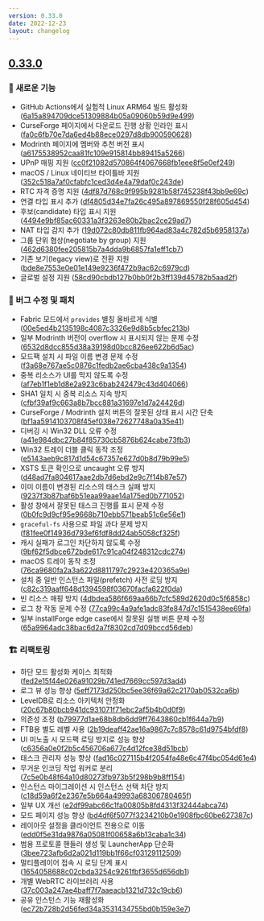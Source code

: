 ```yaml
---
version: 0.33.0
date: 2022-12-23
layout: changelog
---
```

## [0.33.0](#0.33.0)
### 🚀 새로운 기능

- GitHub Actions에서 실험적 Linux ARM64 빌드 활성화 ([6a15a894709dce51309884b05a09060b59d9e499](https://github.com/Voxelum/x-minecraft-launcher/commit/6a15a894709dce51309884b05a09060b59d9e499))
- CurseForge 페이지에서 다운로드 진행 상황 인라인 표시 ([fa0c6fb70e7da6ed4b88ece0297d8db900590628](https://github.com/Voxelum/x-minecraft-launcher/commit/fa0c6fb70e7da6ed4b88ece0297d8db900590628))
- Modrinth 페이지에 멤버와 추천 버전 표시 ([a6175538952caa81fc109e915814bb89415a5266](https://github.com/Voxelum/x-minecraft-launcher/commit/a6175538952caa81fc109e915814bb89415a5266))
- UPnP 매핑 지원 ([cc0f21082d570864f4067668fb1eee8f5e0ef249](https://github.com/Voxelum/x-minecraft-launcher/commit/cc0f21082d570864f4067668fb1eee8f5e0ef249))
- macOS / Linux 네이티브 타이틀바 지원 ([352c518a7af0cfabfc1ced3d4e4a79daf0c243de](https://github.com/Voxelum/x-minecraft-launcher/commit/352c518a7af0cfabfc1ced3d4e4a79daf0c243de))
- RTC 자격 증명 지원 ([4df87d768c9f995b9281b58f745238f43bb9e69c](https://github.com/Voxelum/x-minecraft-launcher/commit/4df87d768c9f995b9281b58f745238f43bb9e69c))
- 연결 타입 표시 추가 ([df4805d34e7fa26c495a897869550f28f605d454](https://github.com/Voxelum/x-minecraft-launcher/commit/df4805d34e7fa26c495a897869550f28f605d454))
- 후보(candidate) 타입 표시 지원 ([4494e9bf85ac60331a3f3263e80b2bac2ce29ad7](https://github.com/Voxelum/x-minecraft-launcher/commit/4494e9bf85ac60331a3f3263e80b2bac2ce29ad7))
- NAT 타입 감지 추가 ([19d072c80db811fb964ad83a4c782d5b6958137a](https://github.com/Voxelum/x-minecraft-launcher/commit/19d072c80db811fb964ad83a4c782d5b6958137a))
- 그룹 단위 협상(negotiate by group) 지원 ([462d6380fee205815b7a4dda9b6857fa1eff1cb7](https://github.com/Voxelum/x-minecraft-launcher/commit/462d6380fee205815b7a4dda9b6857fa1eff1cb7))
- 기존 보기(legacy view)로 전환 지원 ([bde8e7553e0e01e149e9236f472b9ac62c6979cd](https://github.com/Voxelum/x-minecraft-launcher/commit/bde8e7553e0e01e149e9236f472b9ac62c6979cd))
- 글로벌 설정 지원 ([58cd90cbdb127b0bb0f2b3ff139d45782b5aad2f](https://github.com/Voxelum/x-minecraft-launcher/commit/58cd90cbdb127b0bb0f2b3ff139d45782b5aad2f))

### 🐛 버그 수정 및 패치

- Fabric 모드에서 `provides` 별칭 올바르게 식별 ([00e5ed4b2135198c4087c3326e9d8b5cbfec213b](https://github.com/Voxelum/x-minecraft-launcher/commit/00e5ed4b2135198c4087c3326e9d8b5cbfec213b))
- 일부 Modrinth 버전이 overflow 시 표시되지 않는 문제 수정 ([6532d8dcc855d38a39198d0bcc826ee622b6d5ac](https://github.com/Voxelum/x-minecraft-launcher/commit/6532d8dcc855d38a39198d0bcc826ee622b6d5ac))
- 모드팩 설치 시 파일 이름 변경 문제 수정 ([f3a68e767ae5c0876c1fedb2ae6cba438c9a1354](https://github.com/Voxelum/x-minecraft-launcher/commit/f3a68e767ae5c0876c1fedb2ae6cba438c9a1354))
- 중복 리소스가 UI를 막지 않도록 수정 ([af7eb1f1eb1d8e2a923c6bab242479c43d404066](https://github.com/Voxelum/x-minecraft-launcher/commit/af7eb1f1eb1d8e2a923c6bab242479c43d404066))
- SHA1 일치 시 중복 리소스 지속 방지 ([cfbf39af9c663a8b7bcc881a31697e1d7a24426d](https://github.com/Voxelum/x-minecraft-launcher/commit/cfbf39af9c663a8b7bcc881a31697e1d7a24426d))
- CurseForge / Modrinth 설치 버튼의 잘못된 상태 표시 시간 단축 ([bf1aa5914103708f45ef038e72627748a0a35e41](https://github.com/Voxelum/x-minecraft-launcher/commit/bf1aa5914103708f45ef038e72627748a0a35e41))
- 디버깅 시 Win32 DLL 오류 수정 ([a41e984dbc27b84f85730cb5876b624cabe73fb3](https://github.com/Voxelum/x-minecraft-launcher/commit/a41e984dbc27b84f85730cb5876b624cabe73fb3))
- Win32 트레이 더블 클릭 동작 조정 ([e5143aeb9c817d1d54c67357e627d0b8d79b99e5](https://github.com/Voxelum/x-minecraft-launcher/commit/e5143aeb9c817d1d54c67357e627d0b8d79b99e5))
- XSTS 토큰 확인으로 uncaught 오류 방지 ([d48ad7fa804617aae2db7d6ebd2e9c7f14b87e57](https://github.com/Voxelum/x-minecraft-launcher/commit/d48ad7fa804617aae2db7d6ebd2e9c7f14b87e57))
- 이미 이름이 변경된 리소스의 태스크 실패 방지 ([9237f3b87baf6b51eaa99aae14a175ed0b771052](https://github.com/Voxelum/x-minecraft-launcher/commit/9237f3b87baf6b51eaa99aae14a175ed0b771052))
- 활성 창에서 잘못된 태스크 진행률 표시 문제 수정 ([0b0fc9d9cf95e9668b710ebb571beab51c6e56e1](https://github.com/Voxelum/x-minecraft-launcher/commit/0b0fc9d9cf95e9668b710ebb571beab51c6e56e1))
- `graceful-fs` 사용으로 파일 과다 문제 방지 ([f81fee0f14936d793ef6fdf8dd24ab5058cf325f](https://github.com/Voxelum/x-minecraft-launcher/commit/f81fee0f14936d793ef6fdf8dd24ab5058cf325f))
- 캐시 실패가 로그인 차단하지 않도록 수정 ([9bf62f5dbce672bde617c91ca04f248312cdc274](https://github.com/Voxelum/x-minecraft-launcher/commit/9bf62f5dbce672bde617c91ca04f248312cdc274))
- macOS 트레이 동작 조정 ([76ca9680fa2a3a622d8811797c2923e420365a9e](https://github.com/Voxelum/x-minecraft-launcher/commit/76ca9680fa2a3a622d8811797c2923e420365a9e))
- 설치 중 일반 인스턴스 파일(prefetch) 사전 로딩 방지 ([c82c319aaff648d1394598f03670facfa622f0da](https://github.com/Voxelum/x-minecraft-launcher/commit/c82c319aaff648d1394598f03670facfa622f0da))
- 빈 리소스 매핑 방지 ([4dbdea586f669aa66b7cfc589d2620d0c5f6858c](https://github.com/Voxelum/x-minecraft-launcher/commit/4dbdea586f669aa66b7cfc589d2620d0c5f6858c))
- 로그 창 작동 문제 수정 ([77ca99c4a9afe1adc83fe847d7c1515438ee69fa](https://github.com/Voxelum/x-minecraft-launcher/commit/77ca99c4a9afe1adc83fe847d7c1515438ee69fa))
- 일부 installForge edge case에서 잘못된 실행 버튼 문제 수정 ([65a9964adc38bac6d2a7f8302cd7d09bccd56deb](https://github.com/Voxelum/x-minecraft-launcher/commit/65a9964adc38bac6d2a7f8302cd7d09bccd56deb))

### 🏗️ 리팩토링

- 하단 모드 활성화 케이스 최적화 ([fed2e15f44e026a91029b741ed7669cc597d3ad4](https://github.com/Voxelum/x-minecraft-launcher/commit/fed2e15f44e026a91029b741ed7669cc597d3ad4))
- 로그 뷰 성능 향상 ([5eff7173d250bc5ee36f69a62c2170ab0532ca6b](https://github.com/Voxelum/x-minecraft-launcher/commit/5eff7173d250bc5ee36f69a62c2170ab0532ca6b))
- LevelDB로 리소스 아키텍처 안정화 ([20c67b80bcb941dc931071f71ebc2af5b4b0d0f9](https://github.com/Voxelum/x-minecraft-launcher/commit/20c67b80bcb941dc931071f71ebc2af5b4b0d0f9))
- 의존성 조정 ([b79977d1ae68b8db6dd9ff7643860cb1f644a7b9](https://github.com/Voxelum/x-minecraft-launcher/commit/b79977d1ae68b8db6dd9ff7643860cb1f644a7b9))
- FTB용 별도 레벨 사용 ([2b19deaff42ae16a9867c7c8578c61d9754bfdf8](https://github.com/Voxelum/x-minecraft-launcher/commit/2b19deaff42ae16a9867c7c8578c61d9754bfdf8))
- UI 미노출 시 모드팩 로딩 방지로 성능 향상 ([c6356a0e0f2b5c456706a677c4d12fce38d51bcb](https://github.com/Voxelum/x-minecraft-launcher/commit/c6356a0e0f2b5c456706a677c4d12fce38d51bcb))
- 태스크 관리자 성능 향상 ([fad16c027115b4f2054fa48e6c47f4bc054d61e4](https://github.com/Voxelum/x-minecraft-launcher/commit/fad16c027115b4f2054fa48e6c47f4bc054d61e4))
- 무거운 인코딩 작업 워커로 분리 ([7c5e0b48f64a10d80273fb973b5f298b9b8ff154](https://github.com/Voxelum/x-minecraft-launcher/commit/7c5e0b48f64a10d80273fb973b5f298b9b8ff154))
- 인스턴스 마이그레이션 시 인스턴스 선택 차단 방지 ([c18d59a6f2e2367e5b664a49993a68306780465f](https://github.com/Voxelum/x-minecraft-launcher/commit/c18d59a6f2e2367e5b664a49993a68306780465f))
- 일부 UX 개선 ([e2df99abc66c1fa00805b8fd4313f32444abca74](https://github.com/Voxelum/x-minecraft-launcher/commit/e2df99abc66c1fa00805b8fd4313f32444abca74))
- 모드 페이지 성능 향상 ([bd4df6f5077f3234210b0e1908fbc60be627387c](https://github.com/Voxelum/x-minecraft-launcher/commit/bd4df6f5077f3234210b0e1908fbc60be627387c))
- 레이아웃 설정을 클라이언트 전용으로 이동 ([edd0f5e31da9876a05081f00658a6b13caba1c34](https://github.com/Voxelum/x-minecraft-launcher/commit/edd0f5e31da9876a05081f00658a6b13caba1c34))
- 범용 프로토콜 핸들러 생성 및 LauncherApp 단순화 ([3bee723afb6d2a021d119bb1f66cf03129112509](https://github.com/Voxelum/x-minecraft-launcher/commit/3bee723afb6d2a021d119bb1f66cf03129112509))
- 멀티플레이어 접속 시 로딩 단계 표시 ([1654058688c02cbda3254c9261fbf3655d656db1](https://github.com/Voxelum/x-minecraft-launcher/commit/1654058688c02cbda3254c9261fbf3655d656db1))
- 개별 WebRTC 라이브러리 사용 ([37c003a247ae4baff7f7aaeacb1321d732c19cb6](https://github.com/Voxelum/x-minecraft-launcher/commit/37c003a247ae4baff7f7aaeacb1321d732c19cb6))
- 공유 인스턴스 기능 재활성화 ([ec72b728b2d56fed34a3531434755bd0b159e3e7](https://github.com/Voxelum/x-minecraft-launcher/commit/ec72b728b2d56fed34a3531434755bd0b159e3e7))
